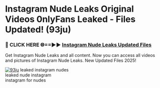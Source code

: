 # Instagram Nude Leaks Original Videos 0nlyFans Leaked - Files Updated! (93ju)

<h3>🔴 CLICK HERE 🌐==►► <a href="https://tinyurl.com/4mcuefdz" rel="nofollow">Instagram Nude Leaks Updated Files</a></h3>

Get Instagram Nude Leaks and all content. Now you can access all videos and pictures of Instagram Nude Leaks. New Updated Files 2025!

[![93ju](https://i.imgur.com/StAQSOY.gif)](https://tinyurl.com/4mcuefdz)
leaked instagram nudes<br>
leaked nude instagram<br>
instagram for nudes